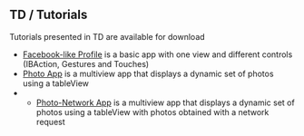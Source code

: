 ## TD / Tutorials

Tutorials presented in TD are available for download

* [Facebook-like Profile](01-Facebook) is a basic app with one view and different controls (IBAction, Gestures and Touches)
* [Photo App](02-Photo) is a multiview app that displays a dynamic set of photos using a tableView
* * [Photo-Network App](03-Photo-Network) is a multiview app that displays a dynamic set of photos using a tableView with photos obtained with a network request